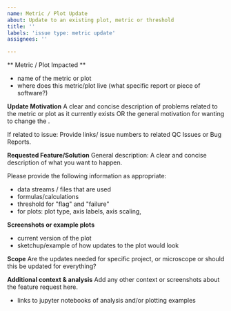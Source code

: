 ```yaml
---
name: Metric / Plot Update
about: Update to an existing plot, metric or threshold
title: ''
labels: 'issue type: metric update'
assignees: ''

---
```


** Metric / Plot Impacted ** 
- name of the metric or plot
- where does this metric/plot live (what specific report or piece of software?)

**Update Motivation**
A clear and concise description of problems related to the metric or plot as it currently exists OR the general motivation for wanting to change the .

If related to issue:  Provide links/ issue numbers to related QC Issues or Bug Reports. 

**Requested Feature/Solution**
General description: A clear and concise description of what you want to happen. 

Please provide the following information as appropriate: 
 - data streams / files that are used
 - formulas/calculations
 - threshold for "flag" and "failure"
- for plots: plot type, axis labels,  axis scaling,


**Screenshots or example plots**
- current version of the plot
- sketchup/example of how updates to the plot would look


**Scope**
Are the updates needed for specific project, or microscope or should this be updated for everything?


**Additional context & analysis**
Add any other context or screenshots about the feature request here. 
- links to jupyter notebooks of analysis and/or plotting examples
